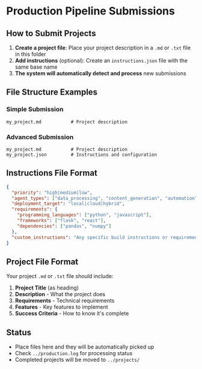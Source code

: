 # Production Pipeline Submissions

## How to Submit Projects

1. **Create a project file**: Place your project description in a `.md` or `.txt` file in this folder
2. **Add instructions** (optional): Create an `instructions.json` file with the same base name
3. **The system will automatically detect and process** new submissions

## File Structure Examples

### Simple Submission

```text
my_project.md           # Project description
```

### Advanced Submission

```text
my_project.md           # Project description
my_project.json         # Instructions and configuration
```

## Instructions File Format

```json
{
  "priority": "high|medium|low",
  "agent_types": ["data_processing", "content_generation", "automation"],
  "deployment_target": "local|cloud|hybrid",
  "requirements": {
    "programming_languages": ["python", "javascript"],
    "frameworks": ["flask", "react"],
    "dependencies": ["pandas", "numpy"]
  },
  "custom_instructions": "Any specific build instructions or requirements"
}
```

## Project File Format

Your project `.md` or `.txt` file should include:

1. **Project Title** (as heading)
2. **Description** - What the project does
3. **Requirements** - Technical requirements
4. **Features** - Key features to implement
5. **Success Criteria** - How to know it's complete

## Status

- Place files here and they will be automatically picked up
- Check `../production.log` for processing status
- Completed projects will be moved to `../projects/`
